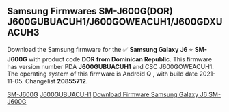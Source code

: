 <h2>Samsung Firmwares SM-J600G(DOR) J600GUBUACUH1/J600GOWEACUH1/J600GDXUACUH3</h2>
Download the Samsung firmware for the ✅ <strong>Samsung Galaxy J6 </strong> ⭐ <strong>SM-J600G</strong> with product code <strong>DOR</strong> <strong> from Dominican Republic</strong>. This firmware has version number PDA <strong>J600GUBUACUH1</strong> and CSC J600GOWEACUH1. The operating system of this firmware is Android Q , with build date 2021-11-05. Changelist <strong>20855712</strong>.


[SM-J600G](https://samfirm.shop/samsung/model/SM-J600G)
[J600GUBUACUH1](https://samfirm.shop/samsung/pda/J600GUBUACUH1)
[Download Firmware Samsung Galaxy J6 SM-J600G](https://samfirm.shop/samsung/firmware/472532)
